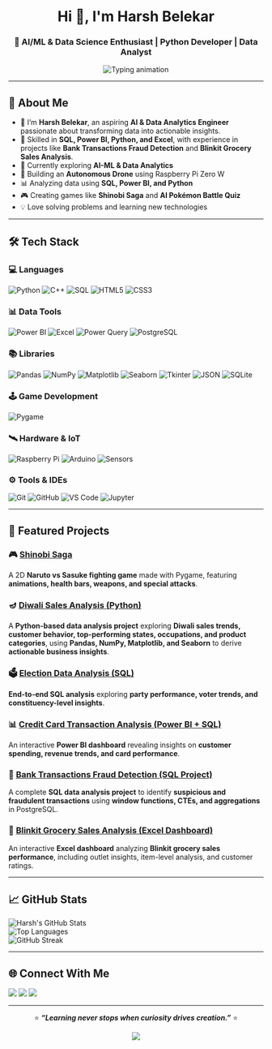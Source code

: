 
<!-- 🌟 GitHub Profile README - Harsh Belekar -->

<h1 align="center">Hi 👋, I'm Harsh Belekar</h1>

<h3 align="center">🚀 AI/ML & Data Science Enthusiast | Python Developer | Data Analyst</h3>

<p align="center">
  <img src="https://readme-typing-svg.herokuapp.com?font=Fira+Code&pause=1000&color=2ED3EA&center=true&vCenter=true&width=600&lines=AI%2FML+Engineer+in+Progress+🤖;Data+Analyst+%7C+Python+Developer+%7C+SQL+Expert;Building+Smart+Apps+and+Analytical+Dashboards+📊;Exploring+AI+and+Data+for+Real-World+Impact+🚀" alt="Typing animation" />
</p>

---

## 💼 About Me  

- 👋 I’m **Harsh Belekar**, an aspiring **AI & Data Analytics Engineer** passionate about transforming data into actionable insights.  
- 🧠 Skilled in **SQL, Power BI, Python, and Excel**, with experience in projects like **Bank Transactions Fraud Detection** and **Blinkit Grocery Sales Analysis**.
- 🎯 Currently exploring **AI-ML & Data Analytics**  
- 🤖 Building an **Autonomous Drone** using Raspberry Pi Zero W  
- 📊 Analyzing data using **SQL, Power BI, and Python**  
- 🎮 Creating games like **Shinobi Saga** and **AI Pokémon Battle Quiz**  
- 💡 Love solving problems and learning new technologies  


---

## 🛠️ Tech Stack  

### 💻 Languages
![Python](https://img.shields.io/badge/Python-3776AB?style=plastic&logo=python&logoColor=white) ![C++](https://img.shields.io/badge/C++-00599C?style=plastic&logo=cplusplus&logoColor=white) ![SQL](https://img.shields.io/badge/SQL-336791?style=plastic&logo=postgresql&logoColor=white) ![HTML5](https://img.shields.io/badge/HTML5-E34F26?style=plastic&logo=html5&logoColor=white) ![CSS3](https://img.shields.io/badge/CSS3-1572B6?style=plastic&logo=css3&logoColor=white)

### 📊 Data Tools  

![Power BI](https://img.shields.io/badge/PowerBI-F2C811?style=plastic&logo=powerbi&logoColor=black) ![Excel](https://img.shields.io/badge/Excel-217346?style=plastic&logo=microsoftexcel&logoColor=white) ![Power Query](https://img.shields.io/badge/Power_Query-normalgreen?style=plastic&logo=microsoftpowerquery&logoColor=white) ![PostgreSQL](https://img.shields.io/badge/PostgreSQL-316192?style=plastic&logo=postgresql&logoColor=white)


### 📚 Libraries  

![Pandas](https://img.shields.io/badge/Pandas-150458?style=plastic&logo=pandas&logoColor=white) ![NumPy](https://img.shields.io/badge/NumPy-013243?style=plastic&logo=numpy&logoColor=white) ![Matplotlib](https://img.shields.io/badge/Matplotlib-005A9C?style=plastic&logo=plotly&logoColor=white) ![Seaborn](https://img.shields.io/badge/Seaborn-4B8BBE?style=plastic&logo=python&logoColor=white) ![Tkinter](https://img.shields.io/badge/Tkinter-42A5F5?style=plastic) ![JSON](https://img.shields.io/badge/JSON-F37626?style=plastic&logo=json&logoColor=white) ![SQLite](https://img.shields.io/badge/SQLite-00979D?style=plastic&logo=sqlite&logoColor=white)

### 🕹️ Game Development  

![Pygame](https://img.shields.io/badge/Pygame-306998?style=plastic&logo=python&logoColor=white)

### 🛰️ Hardware & IoT  

![Raspberry Pi](https://img.shields.io/badge/Raspberry%20Pi-normalgreen?style=plastic&logo=raspberrypi&logoColor=white) ![Arduino](https://img.shields.io/badge/Arduino-00979D?style=plastic&logo=arduino&logoColor=white) ![Sensors](https://img.shields.io/badge/Sensors-00897B?style=plastic)

### ⚙️ Tools & IDEs  

![Git](https://img.shields.io/badge/Git-F05032?style=plastic&logo=git&logoColor=white) ![GitHub](https://img.shields.io/badge/GitHub-181717?style=plastic&logo=github&logoColor=white) ![VS Code](https://img.shields.io/badge/VS_Code-0078D4?style=plastic&logo=visualstudiocode&logoColor=white) ![Jupyter](https://img.shields.io/badge/Jupyter-F37626?style=plastic&logo=jupyter&logoColor=white)

---

## 🚀 Featured Projects  

### 🎮 [Shinobi Saga](https://github.com/Harsh-Belekar/Shinobi-Saga)  
A 2D **Naruto vs Sasuke fighting game** made with Pygame, featuring **animations, health bars, weapons, and special attacks**.

### 🪔 [Diwali Sales Analysis (Python)](https://github.com/Harsh-Belekar/Diwali-Sales-Analysis-Python)  
A **Python-based data analysis project** exploring **Diwali sales trends, customer behavior, top-performing states, occupations, and product categories**, using **Pandas, NumPy, Matplotlib, and Seaborn** to derive **actionable business insights**.

### 🗳️ [Election Data Analysis (SQL)](https://github.com/Harsh-Belekar/Election-Data-Analysis-SQL)  
**End-to-end SQL analysis** exploring **party performance, voter trends, and constituency-level insights**.  

### 📊 [Credit Card Transaction Analysis (Power BI + SQL)](https://github.com/Harsh-Belekar/Credit-Card-Transaction-Analysis-Power-BI)  
An interactive **Power BI dashboard** revealing insights on **customer spending, revenue trends, and card performance**.

### 🏦 [Bank Transactions Fraud Detection (SQL Project)](https://github.com/Harsh-Belekar/Bank-Transactions-Fraud-Detection-SQL-Project)  
A complete **SQL data analysis project** to identify **suspicious and fraudulent transactions** using **window functions, CTEs, and aggregations** in PostgreSQL.  

### 🛒 [Blinkit Grocery Sales Analysis (Excel Dashboard)](https://github.com/Harsh-Belekar/Blinkit-Grocery-Sales-Analysis-Excel)  
An interactive **Excel dashboard** analyzing **Blinkit grocery sales performance**, including outlet insights, item-level analysis, and customer ratings.  

---

## 📈 GitHub Stats  

![Harsh's GitHub Stats](https://github-readme-stats.vercel.app/api?username=Harsh-Belekar&show_icons=true&theme=tokyonight)  
![Top Languages](https://github-readme-stats.vercel.app/api/top-langs/?username=Harsh-Belekar&layout=compact&theme=tokyonight)  
![GitHub Streak](https://github-readme-streak-stats.herokuapp.com/?user=Harsh-Belekar&theme=tokyonight)

---

## 🌐 Connect With Me  

<a href="mailto:harshbelekar74@gmail.com"><img src="https://img.shields.io/badge/Email-harshbelekar74%40gmail.com-red?style=plastic&logo=gmail"/></a>
<a href="https://www.linkedin.com/in/harshbelekar"><img src="https://img.shields.io/badge/LinkedIn-Connect-blue?style=plastic&logo=linkedin"/></a>
<a href="https://github.com/Harsh-Belekar"><img src="https://img.shields.io/badge/GitHub-Follow-black?style=plastic&logo=github"/></a>

---

<p align="center">
  ⭐ <b><i>“Learning never stops when curiosity drives creation.”</b></i> ⭐
</p>

<p align="center">
  <img src="https://capsule-render.vercel.app/api?type=waving&color=2ED3EA&height=150&section=footer"/>

</p>

